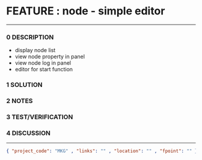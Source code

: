 # FEATURE : node - simple editor
--------------------------------
### 0 DESCRIPTION
- display node list
- view node property in panel
- view node log in panel
- editor for start function

### 1 SOLUTION


### 2 NOTES


### 3 TEST/VERIFICATION


### 4 DISCUSSION



--------------------------------
```json
{ "project_code": "MKG" , "links": "" , "location": "" , "fpoint": "" }
```
